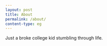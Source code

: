 ```yaml
---
layout: post
title: About
permalink: /about/
content-type: eg
---
```

Just a broke college kid stumbling through life.


